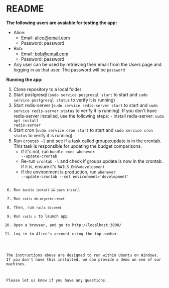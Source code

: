 # README

**The following users are avaiable for testing the app:**
* Alice:
	- Email: alice@email.com
	- Password: password
* Bob:
	- Email: bob@email.com
	- Password: password
* Any user can be used by retrieving their email from the Users page and logging in as that user. The password will be <code>password</code>

**Running the app:**
1. Clone repository to a local folder
2. Start postgresql (<code>sudo service posgresql start</code> to start and <code>sudo service postgresql status</code> to verify it is running)
3. Start redis-server (<code>sudo service redis-server start</code> to start and <code>sudo service redis-server status</code> to verify it is running). If you don't have redis-server installed, use the following steps:
		- Install redis-server: <code>sudo apt install redis-server</code>
4. Start cron (<code>sudo service cron start</code> to start and <code>sudo service cron status</code> to verify it is running)
5. Run <code>crontab -l</code> and see if a task called groups:update is in the crontab. This task is responsible for updating the budget comparisons.
	- If it's not, run <code>bundle exec whenever --update-crontab</code>
	- Re-run <code>crontab -l</code> and check if groups:update is now in the crontab. If it is, ensure it's <code>RAILS_ENV=development</code>
	- If the environment is production, run <code>whenever --update-crontab --set environment='development'
6. Run <code>bundle install && yarn install</code>
7. Run <code>rails db:migrate:reset</code>
8. Then, run <code>rails db:seed</code>
9. Run <code>rails s</code> to launch app
10. Open a browser, and go to http://localhost:3000/
11. Log in to Alice's account using the top navbar.

	

The instructions above are designed to run within Ubuntu on Windows. If you don't have this installed, we can provide a demo on one of our machines.

Please let us know if you have any questions.
